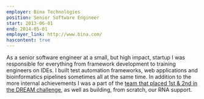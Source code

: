 ```yaml
---
employer: Bina Technologies
position: Senior Software Engineer
start: 2013-06-01
end: 2014-05-01
employer_link: http://www.bina.com/
hascontent: true
---
```


As a senior software engineer at a small, but high impact, startup I was responsible for everything from framework development to training engineers on IDEs.
I built test automation frameworks, web applications and bioinformatics pipelines sometimes all at the same time.
In addition to the more internal achievements I was a part of the [team that placed 1st & 2nd in the DREAM challenge](https://sequencing.roche.com/ja-jp/news-overview/2015/bina-places-1st-and-2nd-in-dream-challenge.html), as well as building, from scratch, our RNA support.
